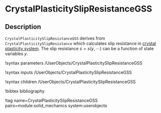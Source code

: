 # CrystalPlasticitySlipResistanceGSS

## Description

`CrystalPlasticitySlipResistanceGSS` derives from `CrystalPlasticitySlipResistance` which calculates slip resistance in [crystal plasticity system](FiniteStrainUObasedCP.md). The slip resistance $s=s(y,\cdots)$ can be a function of state variables $y$.


!syntax parameters /UserObjects/CrystalPlasticitySlipResistanceGSS

!syntax inputs /UserObjects/CrystalPlasticitySlipResistanceGSS

!syntax children /UserObjects/CrystalPlasticitySlipResistanceGSS

!bibtex bibliography

!tag name=CrystalPlasticitySlipResistanceGSS pairs=module:solid_mechanics system:userobjects
